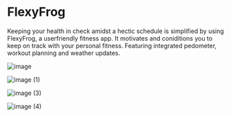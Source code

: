 # FlexyFrog
Keeping your health in check amidst a hectic schedule is simplified by using FlexyFrog, a userfriendly fitness app. It motivates and coniditions you to keep on track with your personal fitness. Featuring integrated pedometer, workout planning and weather updates.

![image](https://github.com/Eden-Spicer/UniGymApp/assets/66095804/3f403967-f571-4a98-92ff-845b2b4d8691)

![image (1)](https://github.com/Eden-Spicer/UniGymApp/assets/66095804/7eebdc4b-b19f-460a-98f6-d63572c57f06)

![image (3)](https://github.com/Eden-Spicer/UniGymApp/assets/66095804/80e80ac9-5132-4e7f-a925-eb5b75e6820a)


![image (4)](https://github.com/Eden-Spicer/UniGymApp/assets/66095804/01614d31-b199-443b-9a48-a429a4a9679b)
